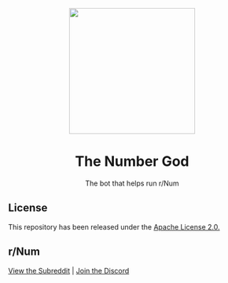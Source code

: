 <div align="center">
  <img width="256" src="https://i.imgur.com/7PTsMxe.png">
  <h1>The Number God</h1>
  <p>The bot that helps run r/Num</p>
</div>

## License
This repository has been released under the [Apache License 2.0.](https://github.com/OneUpPotato/TheNumberGod/blob/master/LICENSE)

## r/Num
[View the Subreddit](https://reddit.com/r/Num) | [Join the Discord](https://discord.gg/cSsaCSh)
